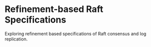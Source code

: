 # Refinement-based Raft Specifications

Exploring refinement based specifications of Raft consensus and log replication.
